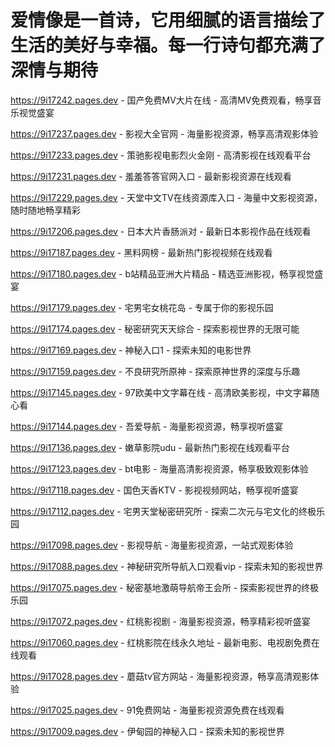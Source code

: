 # 爱情像是一首诗，它用细腻的语言描绘了生活的美好与幸福。每一行诗句都充满了深情与期待

https://9i17242.pages.dev - 国产免费MV大片在线 - 高清MV免费观看，畅享音乐视觉盛宴

https://9i17237.pages.dev - 影视大全官网 - 海量影视资源，畅享高清观影体验

https://9i17233.pages.dev - 策驰影视电影烈火金刚 - 高清影视在线观看平台

https://9i17231.pages.dev - 羞羞答答官网入口 - 最新影视资源在线观看

https://9i17229.pages.dev - 天堂中文TV在线资源库入口 - 海量中文影视资源，随时随地畅享精彩

https://9i17206.pages.dev - 日本大片香肠派对 - 最新日本影视作品在线观看

https://9i17187.pages.dev - 黑料网榜 - 最新热门影视视频在线观看

https://9i17180.pages.dev - b站精品亚洲大片精品 - 精选亚洲影视，畅享视觉盛宴

https://9i17179.pages.dev - 宅男宅女桃花岛 - 专属于你的影视乐园

https://9i17174.pages.dev - 秘密研究天天综合 - 探索影视世界的无限可能

https://9i17169.pages.dev - 神秘入口1 - 探索未知的电影世界

https://9i17159.pages.dev - 不良研究所原神 - 探索原神世界的深度与乐趣

https://9i17145.pages.dev - 97欧美中文字幕在线 - 高清欧美影视，中文字幕随心看

https://9i17144.pages.dev - 吾爱导航 - 海量影视资源，畅享视听盛宴

https://9i17136.pages.dev - 嫩草影院udu - 最新热门影视在线观看平台

https://9i17123.pages.dev - bt电影 - 海量高清影视资源，畅享极致观影体验

https://9i17118.pages.dev - 国色天香KTV - 影视视频网站，畅享视听盛宴

https://9i17112.pages.dev - 宅男天堂秘密研究所 - 探索二次元与宅文化的终极乐园

https://9i17098.pages.dev - 影视导航 - 海量影视资源，一站式观影体验

https://9i17088.pages.dev - 神秘研究所导航入口观看vip - 探索未知的影视世界

https://9i17075.pages.dev - 秘密基地激萌导航帝王会所 - 探索影视世界的终极乐园

https://9i17072.pages.dev - 红桃影视剧 - 海量影视资源，畅享精彩视听盛宴

https://9i17060.pages.dev - 红桃影院在线永久地址 - 最新电影、电视剧免费在线观看

https://9i17028.pages.dev - 蘑菇tv官方网站 - 海量影视资源，畅享高清观影体验

https://9i17025.pages.dev - 91免费网站 - 海量影视资源免费在线观看

https://9i17009.pages.dev - 伊甸园的神秘入口 - 探索未知的影视世界
